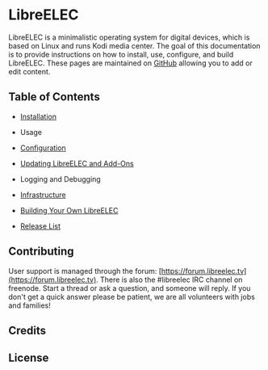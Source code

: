 # LibreELEC

LibreELEC is a minimalistic operating system for digital devices, which is based on Linux and runs Kodi media center. The goal of this documentation is to provide instructions on how to install, use, configure, and build LibreELEC. These pages are maintained on [GitHub](https://github.com/LibreELEC/documentation) allowing you to add or edit content.

## Table of Contents

* [Installation](https://github.com/LibreELEC/documentation/install)

* Usage

* [Configuration](https://github.com/LibreELEC/documentation/configure)

* [Updating LibreELEC and Add-Ons](https://github.com/LibreELEC/documentation/update)

* Logging and Debugging

* [Infrastructure](https://github.com/LibreELEC/documentation/infrastructure)

* [Building Your Own LibreELEC](https://github.com/LibreELEC/documentation/development)

* [Release List](https://github.com/LibreELEC/documentation/releases)

## Contributing

User support is managed through the forum: [https://forum.libreelec.tv](https://forum.libreelec.tv). There is also the \#libreelec IRC channel on freenode. Start a thread or ask a question, and someone will reply. If you don't get a quick answer please be patient, we are all volunteers with jobs and families!

## Credits

## License
